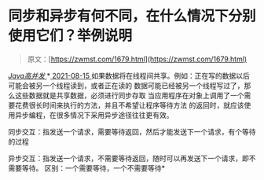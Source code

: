 <!--yml
category: 未分类
date: 0001-01-01 00:00:00
-->

# 同步和异步有何不同，在什么情况下分别使用它们？举例说明

> 原文：[https://zwmst.com/1679.html](https://zwmst.com/1679.html)

   [ *Java高并发* ](https://zwmst.com/java%e9%ab%98%e5%b9%b6%e5%8f%91)*[ <time datetime="2021-08-15T16:13:12+08:00"> 2021-08-15 </time> ](https://zwmst.com/1679.html)  如果数据将在线程间共享。例如：正在写的数据以后可能会被另一个线程读到，或者正在读的 数据可能已经被另一个线程写过了，那么这些数据就是共享数据，必须进行同步存取 当应用程序在对象上调用了一个需要花费很长时间来执行的方法，并且不希望让程序等待方法 的返回时，就应该使用异步编程，在很多情况下采用异步途径往往更有效。

同步交互：指发送一个请求，需要等待返回，然后才能发送下一个请求，有个等待的过程

异步交互：指发送一个请求，不需要等待返回，随时可以再发送下一个请求，即不需要等待。 区别：一个需要等待，一个不需要等待*
